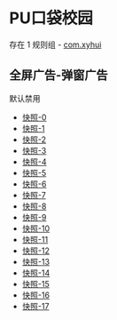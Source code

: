 # PU口袋校园

存在 1 规则组 - [com.xyhui](/src/apps/com.xyhui.ts)

## 全屏广告-弹窗广告

默认禁用

- [快照-0](https://i.gkd.li/import/12642482)
- [快照-1](https://i.gkd.li/import/12646519)
- [快照-2](https://i.gkd.li/import/12868369)
- [快照-3](https://i.gkd.li/import/12646541)
- [快照-4](https://i.gkd.li/import/13695488)
- [快照-5](https://i.gkd.li/import/12643276)
- [快照-6](https://i.gkd.li/import/12868503)
- [快照-7](https://i.gkd.li/import/12646420)
- [快照-8](https://i.gkd.li/import/13259194)
- [快照-9](https://i.gkd.li/import/12793180)
- [快照-10](https://i.gkd.li/import/12646347)
- [快照-11](https://i.gkd.li/import/12793157)
- [快照-12](https://i.gkd.li/import/12793177)
- [快照-13](https://i.gkd.li/import/12868157)
- [快照-14](https://i.gkd.li/import/13348807)
- [快照-15](https://i.gkd.li/import/13259196)
- [快照-16](https://i.gkd.li/import/13259198)
- [快照-17](https://i.gkd.li/import/13259183)
